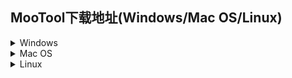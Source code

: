 ## MooTool下载地址(Windows/Mac OS/Linux)  

<details>
<summary>Windows</summary>

[MooTool-v1.0.0-x64-Setup.exe](http://download.zhoubochina.com/mootool/exe/MooTool-v1.0.0-x64-Setup.exe)  

</details>

<details>
<summary>Mac OS</summary>

[v_1.0.0.app](http://download.zhoubochina.com/mootool/mac/1.0.0.zip)  

</details>

<details>
<summary>Linux</summary>

[v1.0.0.zip](http://download.zhoubochina.com/mootool/linux/MooTool-1.0.0.zip)  

</details>
